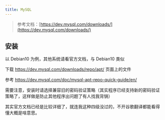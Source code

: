 ```yaml
---
title: MySQL
---
```


> 参考文档：[https://dev.mysql.com/downloads/](https://dev.mysql.com/downloads/)

## 安装

以 Debian10 为例，其他系统请看官方文档，与 Debian10 类似

下载 https://dev.mysql.com/downloads/repo/apt/ 页面上的文件

参考 https://dev.mysql.com/doc/mysql-apt-repo-quick-guide/en/

需要注意，安装时请选择兼容旧的密码验证策略（其实程序已经支持新的密码验证策略了，这样做是防止其他程序出问题了有人找我背锅）

其实官方文档已经是比较详细了，就连我这种四级没过的，不开谷歌翻译都能看得懂大概是啥意思。
